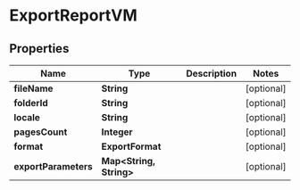 

# ExportReportVM


## Properties

| Name | Type | Description | Notes |
|------------ | ------------- | ------------- | -------------|
|**fileName** | **String** |  |  [optional] |
|**folderId** | **String** |  |  [optional] |
|**locale** | **String** |  |  [optional] |
|**pagesCount** | **Integer** |  |  [optional] |
|**format** | **ExportFormat** |  |  [optional] |
|**exportParameters** | **Map&lt;String, String&gt;** |  |  [optional] |



